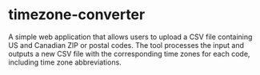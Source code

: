 # timezone-converter
A simple web application that allows users to upload a CSV file containing US and Canadian ZIP or postal codes. The tool processes the input and outputs a new CSV file with the corresponding time zones for each code, including time zone abbreviations.
